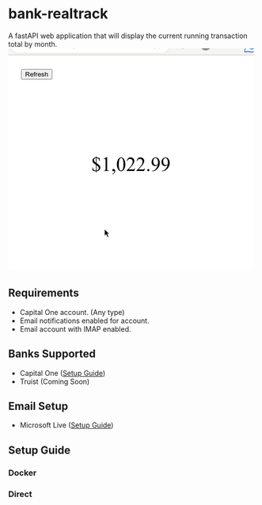 # bank-realtrack
A fastAPI web application that will display the current running transaction total by month.  
![Animated GIF of Bank balance updating](docs/video.gif)

## Requirements
- Capital One account. (Any type)
- Email notifications enabled for account.
- Email account with IMAP enabled.

## Banks Supported
- Capital One ([Setup Guide](docs/capital_one.md))
- Truist (Coming Soon)

## Email Setup
- Microsoft Live ([Setup Guide](docs/microsoft_live.md))

## Setup Guide

### Docker

### Direct

